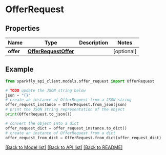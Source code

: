 # OfferRequest


## Properties

Name | Type | Description | Notes
------------ | ------------- | ------------- | -------------
**offer** | [**OfferRequestOffer**](OfferRequestOffer.md) |  | [optional] 

## Example

```python
from sparkfly_api_client.models.offer_request import OfferRequest

# TODO update the JSON string below
json = "{}"
# create an instance of OfferRequest from a JSON string
offer_request_instance = OfferRequest.from_json(json)
# print the JSON string representation of the object
print(OfferRequest.to_json())

# convert the object into a dict
offer_request_dict = offer_request_instance.to_dict()
# create an instance of OfferRequest from a dict
offer_request_from_dict = OfferRequest.from_dict(offer_request_dict)
```
[[Back to Model list]](../README.md#documentation-for-models) [[Back to API list]](../README.md#documentation-for-api-endpoints) [[Back to README]](../README.md)


